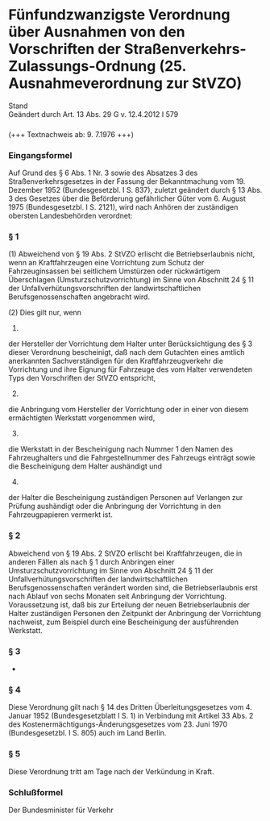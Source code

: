 Fünfundzwanzigste Verordnung über Ausnahmen von den Vorschriften der Straßenverkehrs-Zulassungs-Ordnung (25. Ausnahmeverordnung zur StVZO)
==========================================================================================================================================

Stand  
Geändert durch Art. 13 Abs. 29 G v. 12.4.2012 I 579

### 

(+++ Textnachweis ab: 9. 7.1976 +++)

### Eingangsformel

Auf Grund des § 6 Abs. 1 Nr. 3 sowie des Absatzes 3 des Straßenverkehrsgesetzes in der Fassung der Bekanntmachung vom 19. Dezember 1952 (Bundesgesetzbl. I S. 837), zuletzt geändert durch § 13 Abs. 3 des Gesetzes über die Beförderung gefährlicher Güter vom 6. August 1975 (Bundesgesetzbl. I S. 2121), wird nach Anhören der zuständigen obersten Landesbehörden verordnet:

### § 1

(1) Abweichend von § 19 Abs. 2 StVZO erlischt die Betriebserlaubnis nicht, wenn an Kraftfahrzeugen eine Vorrichtung zum Schutz der Fahrzeuginsassen bei seitlichem Umstürzen oder rückwärtigem Überschlagen (Umsturzschutzvorrichtung) im Sinne von Abschnitt 24 § 11 der Unfallverhütungsvorschriften der landwirtschaftlichen Berufsgenossenschaften angebracht wird.

(2) Dies gilt nur, wenn

1.  
der Hersteller der Vorrichtung dem Halter unter Berücksichtigung des § 3 dieser Verordnung bescheinigt, daß nach dem Gutachten eines amtlich anerkannten Sachverständigen für den Kraftfahrzeugverkehr die Vorrichtung und ihre Eignung für Fahrzeuge des vom Halter verwendeten Typs den Vorschriften der StVZO entspricht,

2.  
die Anbringung vom Hersteller der Vorrichtung oder in einer von diesem ermächtigten Werkstatt vorgenommen wird,

3.  
die Werkstatt in der Bescheinigung nach Nummer 1 den Namen des Fahrzeughalters und die Fahrgestellnummer des Fahrzeugs einträgt sowie die Bescheinigung dem Halter aushändigt und

4.  
der Halter die Bescheinigung zuständigen Personen auf Verlangen zur Prüfung aushändigt oder die Anbringung der Vorrichtung in den Fahrzeugpapieren vermerkt ist.

### § 2

Abweichend von § 19 Abs. 2 StVZO erlischt bei Kraftfahrzeugen, die in anderen Fällen als nach § 1 durch Anbringen einer Umsturzschutzvorrichtung im Sinne von Abschnitt 24 § 11 der Unfallverhütungsvorschriften der landwirtschaftlichen Berufsgenossenschaften verändert worden sind, die Betriebserlaubnis erst nach Ablauf von sechs Monaten seit Anbringung der Vorrichtung. Voraussetzung ist, daß bis zur Erteilung der neuen Betriebserlaubnis der Halter zuständigen Personen den Zeitpunkt der Anbringung der Vorrichtung nachweist, zum Beispiel durch eine Bescheinigung der ausführenden Werkstatt.

### § 3

-

### § 4

Diese Verordnung gilt nach § 14 des Dritten Überleitungsgesetzes vom 4. Januar 1952 (Bundesgesetzblatt I S. 1) in Verbindung mit Artikel 33 Abs. 2 des Kostenermächtigungs-Änderungsgesetzes vom 23. Juni 1970 (Bundesgesetzbl. I S. 805) auch im Land Berlin.

### § 5

Diese Verordnung tritt am Tage nach der Verkündung in Kraft.

### Schlußformel

Der Bundesminister für Verkehr
